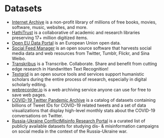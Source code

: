 # Datasets
- [Internet Archive](https://archive.org/) is a non-profit library of millions of free books, movies, software, music, websites, and more.
- [HathiTrust](https://www.hathitrust.org/) is a collaborative of academic and research libraries preserving 17+ million digitized items.
- [Open EU Data Portal](https://data.europa.eu/euodp/en/data/) is an  European Union open data.
- [Social Feed Manager](https://gwu-libraries.github.io/sfm-ui/) is an open source software that harvests social media data and web resources from Twitter, Tumblr, Flickr, and Sina Weibo.
- [Transkribus](https://transkribus.eu/) is a Transcribe. Collaborate. Share and benefit from cutting edge research in Handwritten Text Recognition!
- [Textgrid](https://textgrid.de/) is an open source tools and services support humanistic scholars during the entire process of research, especially in digital scholarly editing.
- [webrecorder.io](https://webrecorder.io/) is a web archiving service anyone can use for free to save web pages.
- [COVID-19 Twitter Pandemic Archive](https://stream.covid19misinfo.org/tweet_ids) is a catalog of datasets containing billions of Tweet IDs for COVID-19 related tweets and a set of data visualizations that display high-level monthly stats about the COVID-19 conversations on Twitter.
- [Russia-Ukraine ConflictMisinfo Research Portal](https://conflictmisinfo.org/datasets/) is a curated list of publicly available datasets for studying dis- & misinformation campaigns on social media in the context of the Russia-Ukraine war.
